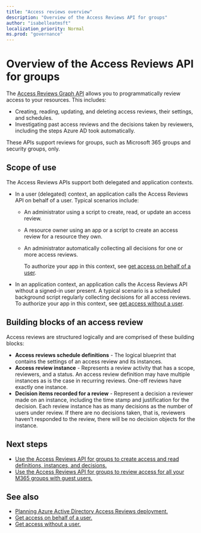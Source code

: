 ```yaml
---
title: "Access reviews overview"
description: "Overview of the Access Reviews API for groups"
author: "isabelleatmsft"
localization_priority: Normal
ms.prod: "governance"
---
```


# Overview of the Access Reviews API for groups

The [Access Reviews Graph API](/graph/api/resources/accessreviewsv2-root?view=graph-rest-beta&preserve-view=true) allows you to programmatically review access to your resources. This includes:
+ Creating, reading, updating, and deleting access reviews, their settings, and schedules.
+ Investigating past access reviews and the decisions taken by reviewers, including the steps Azure AD took automatically.

These APIs support reviews for groups, such as Microsoft 365 groups and security groups, only.

## Scope of use

The Access Reviews APIs support both delegated and application contexts.
+ In a user (delegated) context, an application calls the Access Reviews API on behalf of a user. Typical scenarios include:
  + An administrator using a script to create, read, or update an access review.
  + A resource owner using an app or a script to create an access review for a resource they own.
  + An administrator automatically collecting all decisions for one or more access reviews.
  
    To authorize your app in this context, see [get access on behalf of a user](/graph/auth-v2-user).

+ In an application context, an application calls the Access Reviews API without a signed-in user present. A typical scenario is a scheduled background script regularly collecting decisions for all access reviews. To authorize your app in this context, see [get access without a user](/graph/auth-v2-service).

## Building blocks of an access review

Access reviews are structured logically and are comprised of these building blocks:
+ **Access reviews schedule definitions** -  The logical blueprint that contains the settings of an access review and its instances.
+ **Access review instance** - Represents a review activity that has a scope, reviewers, and a status. An access review definition may have multiple instances as is the case in recurring reviews. One-off reviews have exactly one instance.
+ **Decision items recorded for a review** - Represent a decision a reviewer made on an instance, including the time stamp and justification for the decision. Each review instance has as many decisions as the number of users under review. If there are no decisions taken, that is, reviewers haven’t responded to the review, there will be no decision objects for the instance.

## Next steps

- [Use the Access Reviews API for groups to create access and read definitions, instances, and decisions.](tutorial-accessreviews-securitygroup.md)
- [Use the Access Reviews API for groups to review access for all your M365 groups with guest users.](tutorial-accessreviews-M365group.md)

## See also

- [Planning Azure Active Directory Access Reviews deployment.](/azure/active-directory/governance/deploy-access-reviews)
- [Get access on behalf of a user.](/graph/auth-v2-user)
- [Get access without a user.](/graph/auth-v2-service)
